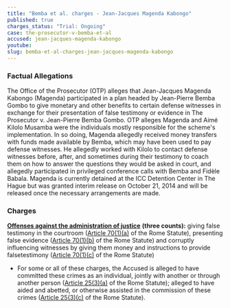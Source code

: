 ```yaml
---
title: "Bemba et al. charges - Jean-Jacques Magenda Kabongo"
published: true
charges_status: "Trial: Ongoing"
case: the-prosecutor-v-bemba-et-al
accused: jean-jacques-magenda-kabongo
youtube:
slug: bemba-et-al-charges-jean-jacques-magenda-kabongo
---
```


### Factual Allegations

The Office of the Prosecutor (OTP) alleges that Jean-Jacques Magenda Kabongo (Magenda) participated in a plan headed by Jean-Pierre Bemba Gombo to give monetary and other benefits to certain defense witnesses in exchange for their presentation of false testimony or evidence in The Prosecutor v. Jean-Pierre Bemba Gombo. OTP alleges Magenda and Aimé Kilolo Musamba were the individuals mostly responsible for the scheme's implementation. In so doing, Magenda allegedly received money transfers with funds made available by Bemba, which may have been used to pay defense witnesses. He allegedly worked with Kilolo to contact defense witnesses before, after, and sometimes during their testimony to coach them on how to answer the questions they would be asked in court, and allegedly participated in privileged conference calls with Bemba and Fidèle Babala. Magenda is currently detained at the ICC Detention Center in The Hague but was granted interim release on October 21, 2014 and will be released once the necessary arrangements are made.

### Charges

[**Offenses against the administration of justice**](http://www.casematrixnetwork.org/case-m/klamberg-commentary/rome-statute/#c1243) **(three counts):** giving false testimony in the courtroom ([Article 70(1)(a)](http://www.casematrixnetwork.org/case-m/klamberg-commentary/rome-statute/#c1243) of the Rome Statute), presenting false evidence ([Article 70(1)(b)](http://www.casematrixnetwork.org/case-m/klamberg-commentary/rome-statute/#c1243) of the Rome Statute) and corruptly influencing witnesses by giving them money and instructions to provide falsetestimony ([Article 70(1)(c)](http://www.casematrixnetwork.org/case-m/klamberg-commentary/rome-statute/#c1243) of the Rome Statute)

*   For some or all of these charges, the Accused is alleged to have committed these crimes as an individual, jointly with another or through another person ([Article 25(3)(a)](http://www.casematrixnetwork.org/case-m/klamberg-commentary/rome-statute/#c1198) of the Rome Statute); alleged to have aided and abetted, or otherwise assisted in the commission of these crimes ([Article 25(3)(c)](http://www.casematrixnetwork.org/case-m/klamberg-commentary/rome-statute/#c1198) of the Rome Statute).

